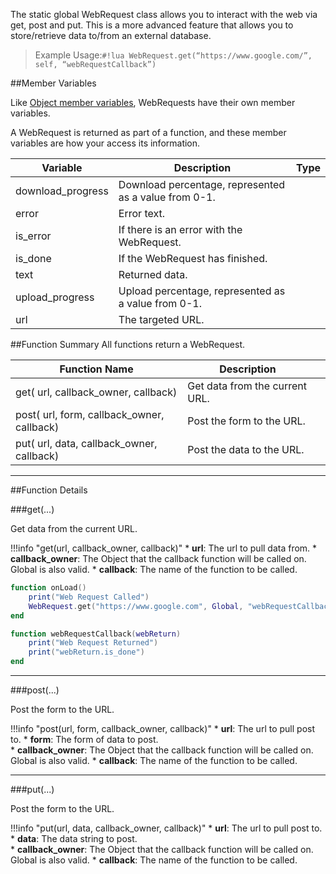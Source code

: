 The static global WebRequest class allows you to interact with the web via get, post and put. This is a more advanced feature that allows you to store/retrieve data to/from an external database.

> Example Usage:`#!lua WebRequest.get(“https://www.google.com/”, self, “webRequestCallback”)`

##Member Variables

Like [Object member variables](object#member-variables), WebRequests have their own member variables.

A WebRequest is returned as part of a function, and these member variables are how your access its information.

Variable | Description | Type
-- | -- | :--
download_progress | Download percentage, represented as a value from 0-1. | [<span class="tag flo"></span>](intro#types)
error | Error text. | [<span class="tag str"></span>](intro#types)
is_error | If there is an error with the WebRequest. | [<span class="tag boo"></span>](intro#types)
is_done | If the WebRequest has finished. | [<span class="tag boo"></span>](intro#types)
text | Returned data. | [<span class="tag flo"></span>](intro#types)
upload_progress | Upload percentage, represented as a value from 0-1. | [<span class="tag flo"></span>](intro#types)
url | The targeted URL. | [<span class="tag str"></span>](intro#types)


##Function Summary
All functions return a WebRequest.

Function Name | Description | &nbsp; 
-- | -- | --:
get([<span class="tag str"></span>](intro#types) url, [<span class="tag obj"></span>](intro#types) callback_owner, [<span class="tag str"></span>](intro#types) callback) | Get data from the current URL. | [<span class="i"></span>](#get)
post([<span class="tag str"></span>](intro#types) url,  [<span class="tag tab"></span>](intro#types) form, [<span class="tag obj"></span>](intro#types) callback_owner, [<span class="tag str"></span>](intro#types) callback) | Post the form to the URL. | [<span class="i"></span>](#post)
put([<span class="tag str"></span>](intro#types) url,  [<span class="tag str"></span>](intro#types) data, [<span class="tag obj"></span>](intro#types) callback_owner, [<span class="tag str"></span>](intro#types) callback) | Post the data to the URL. | [<span class="i"></span>](#put)

---


##Function Details

###get(...)

Get data from the current URL.

!!!info "get(url, callback_owner, callback)"
    * [<span class="tag str"></span>](intro#types) **url**: The url to pull data from.
    * [<span class="tag obj"></span>](intro#types) **callback_owner**: The Object that the callback function will be called on. Global is also valid.
    * [<span class="tag str"></span>](intro#types) **callback**: The name of the function to be called.

``` Lua
function onLoad()
    print("Web Request Called")
    WebRequest.get("https://www.google.com", Global, "webRequestCallback")
end

function webRequestCallback(webReturn)
    print("Web Request Returned")
    print("webReturn.is_done")
end
```

---


###post(...)

Post the form to the URL.

!!!info "post(url, form, callback_owner, callback)"
    * [<span class="tag str"></span>](intro#types) **url**: The url to pull post to.
    * [<span class="tag tab"></span>](intro#types) **form**: The form of data to post.    
    * [<span class="tag obj"></span>](intro#types) **callback_owner**: The Object that the callback function will be called on. Global is also valid.
    * [<span class="tag str"></span>](intro#types) **callback**: The name of the function to be called.

---


###put(...)

Post the form to the URL.

!!!info "put(url, data, callback_owner, callback)"
    * [<span class="tag str"></span>](intro#types) **url**: The url to pull post to.
    * [<span class="tag str"></span>](intro#types) **data**: The data string to post.    
    * [<span class="tag obj"></span>](intro#types) **callback_owner**: The Object that the callback function will be called on. Global is also valid.
    * [<span class="tag str"></span>](intro#types) **callback**: The name of the function to be called.
